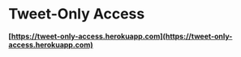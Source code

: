 # Tweet-Only Access

**[https://tweet-only-access.herokuapp.com](https://tweet-only-access.herokuapp.com)**